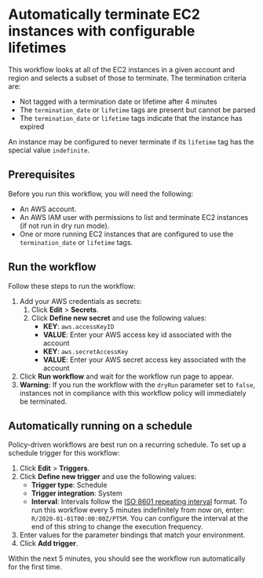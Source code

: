 # Automatically terminate EC2 instances with configurable lifetimes

This workflow looks at all of the EC2 instances in a given account and region and selects a subset of those to terminate. The termination criteria are:

* Not tagged with a termination date or lifetime after 4 minutes
* The `termination_date` or `lifetime` tags are present but cannot be parsed
* The `termination_date` or `lifetime` tags indicate that the instance has
  expired

An instance may be configured to never terminate if its `lifetime` tag has the
special value `indefinite`.

## Prerequisites

Before you run this workflow, you will need the following:
- An AWS account.
- An AWS IAM user with permissions to list and terminate EC2 instances (if not
  run in dry run mode).
- One or more running EC2 instances that are configured to use the
  `termination_date` or `lifetime` tags.

## Run the workflow

Follow these steps to run the workflow:
1. Add your AWS credentials as secrets:
   1. Click **Edit** > **Secrets**.
   2. Click **Define new secret** and use the following values:
      - **KEY**: `aws.accessKeyID`
      - **VALUE**: Enter your AWS access key id associated with the account
      - **KEY**: `aws.secretAccessKey`
      - **VALUE**: Enter your AWS secret access key associated with the account
2. Click **Run workflow** and wait for the workflow run page to appear.
3. **Warning:** If you run the workflow with the `dryRun` parameter set to
   `false`, instances not in compliance with this workflow policy will
   immediately be terminated.

## Automatically running on a schedule

Policy-driven workflows are best run on a recurring schedule. To set up a
schedule trigger for this workflow:

1. Click **Edit** > **Triggers**.
2. Click **Define new trigger** and use the following values:
   - **Trigger type**: Schedule
   - **Trigger integration**: System
   - **Interval**: Intervals follow the [ISO 8601 repeating
     interval](https://en.wikipedia.org/wiki/ISO_8601#Repeating_intervals)
     format. To run this workflow every 5 minutes indefinitely from now on,
     enter: `R/2020-01-01T00:00:00Z/PT5M`. You can configure the interval at the
     end of this string to change the execution frequency.
3. Enter values for the parameter bindings that match your environment.
4. Click **Add trigger**.

Within the next 5 minutes, you should see the workflow run automatically for the
first time.
